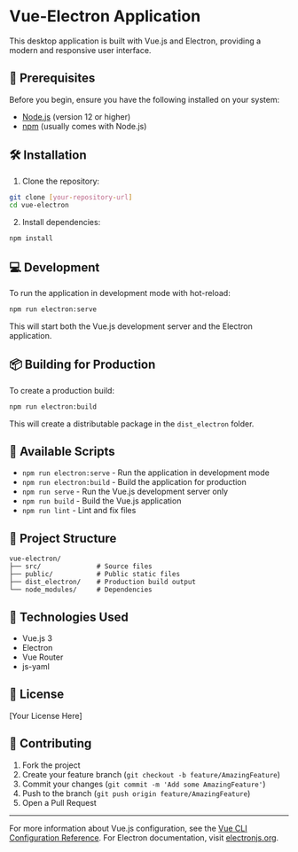 # Vue-Electron Application

This desktop application is built with Vue.js and Electron, providing a modern and responsive user interface.

## 🚀 Prerequisites

Before you begin, ensure you have the following installed on your system:
- [Node.js](https://nodejs.org/) (version 12 or higher)
- [npm](https://www.npmjs.com/) (usually comes with Node.js)

## 🛠 Installation

1. Clone the repository:
```bash
git clone [your-repository-url]
cd vue-electron
```

2. Install dependencies:
```bash
npm install
```

## 💻 Development

To run the application in development mode with hot-reload:
```bash
npm run electron:serve
```

This will start both the Vue.js development server and the Electron application.

## 📦 Building for Production

To create a production build:
```bash
npm run electron:build
```

This will create a distributable package in the `dist_electron` folder.

## 🔧 Available Scripts

- `npm run electron:serve` - Run the application in development mode
- `npm run electron:build` - Build the application for production
- `npm run serve` - Run the Vue.js development server only
- `npm run build` - Build the Vue.js application
- `npm run lint` - Lint and fix files

## 📝 Project Structure

```
vue-electron/
├── src/              # Source files
├── public/           # Public static files
├── dist_electron/    # Production build output
└── node_modules/     # Dependencies
```

## 🔨 Technologies Used

- Vue.js 3
- Electron
- Vue Router
- js-yaml

## 📄 License

[Your License Here]

## 👥 Contributing

1. Fork the project
2. Create your feature branch (`git checkout -b feature/AmazingFeature`)
3. Commit your changes (`git commit -m 'Add some AmazingFeature'`)
4. Push to the branch (`git push origin feature/AmazingFeature`)
5. Open a Pull Request

---
For more information about Vue.js configuration, see the [Vue CLI Configuration Reference](https://cli.vuejs.org/config/).
For Electron documentation, visit [electronjs.org](https://www.electronjs.org/).
